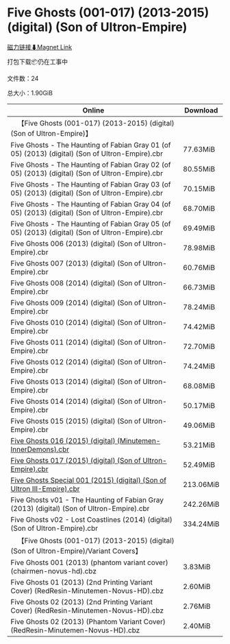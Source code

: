 # Five Ghosts (001-017) (2013-2015) (digital) (Son of Ultron-Empire)

[磁力链接⬇Magnet Link](magnet:?xt=urn:btih:e4456595f0d0f34a3a9ee619eeb8f76b90742b81&dn=Five%20Ghosts%20%28001-017%29%20%282013-2015%29%20%28digital%29%20%28Son%20of%20Ultron-Empire%29)

打包下载📦仍在工事中

文件数：24

总大小：1.90GiB

Online | Download
--- | ---
&emsp;【Five Ghosts (001-017) (2013-2015) (digital) (Son of Ultron-Empire)】 | 
Five Ghosts - The Haunting of Fabian Gray 01 (of 05) (2013) (digital) (Son of Ultron-Empire).cbr | 77.63MiB
Five Ghosts - The Haunting of Fabian Gray 02 (of 05) (2013) (digital) (Son of Ultron-Empire).cbr | 80.55MiB
Five Ghosts - The Haunting of Fabian Gray 03 (of 05) (2013) (digital) (Son of Ultron-Empire).cbr | 70.15MiB
Five Ghosts - The Haunting of Fabian Gray 04 (of 05) (2013) (digital) (Son of Ultron-Empire).cbr | 68.70MiB
Five Ghosts - The Haunting of Fabian Gray 05 (of 05) (2013) (digital) (Son of Ultron-Empire).cbr | 69.49MiB
Five Ghosts 006 (2013) (digital) (Son of Ultron-Empire).cbr | 78.98MiB
Five Ghosts 007 (2013) (digital) (Son of Ultron-Empire).cbr | 60.76MiB
Five Ghosts 008 (2014) (digital) (Son of Ultron-Empire).cbr | 66.73MiB
Five Ghosts 009 (2014) (digital) (Son of Ultron-Empire).cbr | 78.24MiB
Five Ghosts 010 (2014) (digital) (Son of Ultron-Empire).cbr | 74.42MiB
Five Ghosts 011 (2014) (digital) (Son of Ultron-Empire).cbr | 72.70MiB
Five Ghosts 012 (2014) (digital) (Son of Ultron-Empire).cbr | 74.24MiB
Five Ghosts 013 (2014) (digital) (Son of Ultron-Empire).cbr | 68.08MiB
Five Ghosts 014 (2014) (digital) (Son of Ultron-Empire).cbr | 50.17MiB
Five Ghosts 015 (2015) (digital) (Son of Ultron-Empire).cbr | 49.06MiB
[Five Ghosts 016 (2015) (digital) (Minutemen-InnerDemons).cbr](https://github.com/alicewish/markdown/blob/master/comic/Five-Ghosts-016-2015-digital-Minutemen-InnerDemons-cbr.md) | 53.21MiB
[Five Ghosts 017 (2015) (digital) (Son of Ultron-Empire).cbr](https://github.com/alicewish/markdown/blob/master/comic/Five-Ghosts-017-2015-digital-Son-of-Ultron-Empire-cbr.md) | 52.49MiB
[Five Ghosts Special 001 (2015) (digital) (Son of Ultron III-Empire).cbr](https://github.com/alicewish/markdown/blob/master/comic/Five-Ghosts-Special-001-2015-digital-Son-of-Ultron-III-Empire-cbr.md) | 213.06MiB
Five Ghosts v01 - The Haunting of Fabian Gray (2013) (digital) (Son of Ultron-Empire).cbr | 242.26MiB
Five Ghosts v02 - Lost Coastlines (2014) (digital) (Son of Ultron-Empire).cbr | 334.24MiB
&emsp;【Five Ghosts (001-017) (2013-2015) (digital) (Son of Ultron-Empire)/Variant Covers】 | 
Five Ghosts 001 (2013) (phantom variant cover) (chairmen-novus-hd).cbz | 3.83MiB
Five Ghosts 01 (2013) (2nd Printing Variant Cover) (RedResin-Minutemen-Novus-HD).cbz | 2.60MiB
Five Ghosts 02 (2013) (2nd Printing Variant Cover) (RedResin-Minutemen-Novus-HD).cbz | 2.76MiB
Five Ghosts 02 (2013) (Phantom Variant Cover) (RedResin-Minutemen-Novus-HD).cbz | 2.40MiB